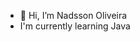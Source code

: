 - 👋 Hi, I’m Nadsson Oliveira
- I'm currently learning Java


<!---
nadssonoliveira/nadssonoliveira is a ✨ special ✨ repository because its `README.md` (this file) appears on your GitHub profile.
You can click the Preview link to take a look at your changes.
--->

